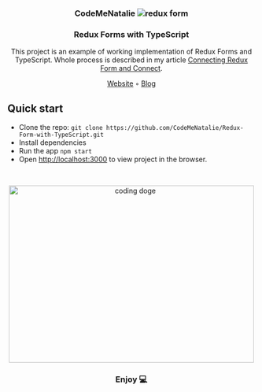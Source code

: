 <p align="center">
  <h3 align="center">CodeMeNatalie</3>
  <img src="http://codemenatalie.com/wp-content/uploads/2019/07/redux-form.png" alt="redux form">
  <h3 align="center">Redux Forms with TypeScript</h3>
  <p align="center">This project is an example of working implementation of Redux Forms and TypeScript. Whole process is described in my article <a href="codemenatalie.com/blog/connecting-redux-form-and-connect" target="_blank">Connecting Redux Form and Connect</a>.</p>
  <p align="center">
  <a href="https://codemenatalie.com">Website</a> ◦ <a href="http://codemenatalie.com/blog">Blog</a>
	</p>
</p>


## Quick start

- Clone the repo: `git clone https://github.com/CodeMeNatalie/Redux-Form-with-TypeScript.git`
- Install dependencies
- Run the app `npm start`
- Open [http://localhost:3000](http://localhost:3000) to view project in the browser.

<br>
<p align="center">
<img src="https://media.giphy.com/media/mCRJDo24UvJMA/giphy.gif" alt="coding doge" width=498 height=360>
<h3 align="center">Enjoy 💻</h3>
</p>
